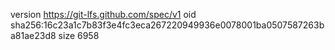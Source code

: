 version https://git-lfs.github.com/spec/v1
oid sha256:16c23a1c7b83f3e4fc3eca267220949936e0078001ba0507587263ba81ae23d8
size 6958
